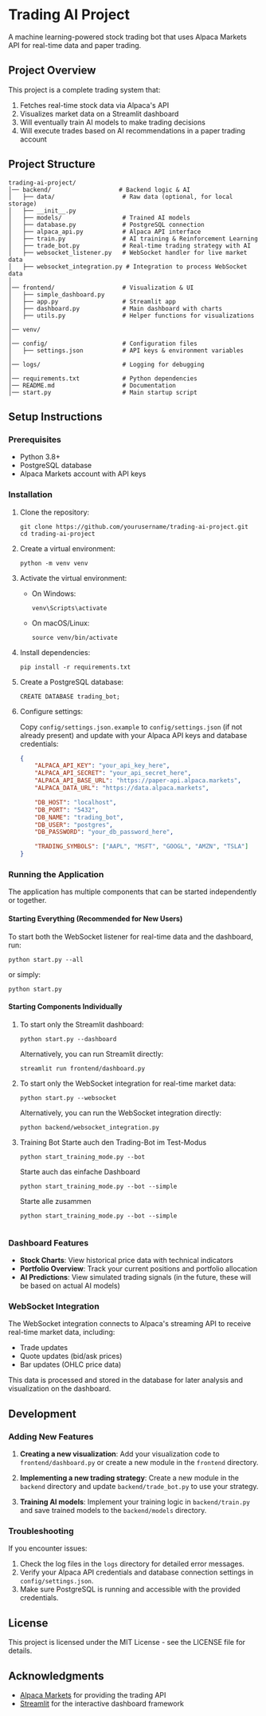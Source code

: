 # Trading AI Project

A machine learning-powered stock trading bot that uses Alpaca Markets API for real-time data and paper trading.

## Project Overview

This project is a complete trading system that:
1. Fetches real-time stock data via Alpaca's API
2. Visualizes market data on a Streamlit dashboard
3. Will eventually train AI models to make trading decisions
4. Will execute trades based on AI recommendations in a paper trading account

## Project Structure

```
trading-ai-project/
│── backend/                   # Backend logic & AI
│   ├── data/                   # Raw data (optional, for local storage)
│   ├── __init__.py  
│   ├── models/                 # Trained AI models
│   ├── database.py             # PostgreSQL connection
│   ├── alpaca_api.py           # Alpaca API interface
│   ├── train.py                # AI training & Reinforcement Learning
│   ├── trade_bot.py            # Real-time trading strategy with AI
│   ├── websocket_listener.py   # WebSocket handler for live market data
│   ├── websocket_integration.py # Integration to process WebSocket data
│
│── frontend/                   # Visualization & UI
│   ├── simple_dashboard.py  
│   ├── app.py                  # Streamlit app
│   ├── dashboard.py            # Main dashboard with charts
│   ├── utils.py                # Helper functions for visualizations
│   
│── venv/  
│
│── config/                     # Configuration files
│   ├── settings.json           # API keys & environment variables
│
│── logs/                       # Logging for debugging
│
│── requirements.txt            # Python dependencies
│── README.md                   # Documentation
│── start.py                    # Main startup script
```

## Setup Instructions

### Prerequisites

- Python 3.8+
- PostgreSQL database
- Alpaca Markets account with API keys

### Installation

1. Clone the repository:
   ```
   git clone https://github.com/yourusername/trading-ai-project.git
   cd trading-ai-project
   ```

2. Create a virtual environment:
   ```
   python -m venv venv
   ```

3. Activate the virtual environment:

   - On Windows:
     ```
     venv\Scripts\activate
     ```

   - On macOS/Linux:
     ```
     source venv/bin/activate
     ```

4. Install dependencies:
   ```
   pip install -r requirements.txt
   ```

5. Create a PostgreSQL database:
   ```
   CREATE DATABASE trading_bot;
   ```

6. Configure settings:

   Copy `config/settings.json.example` to `config/settings.json` (if not already present) and update with your Alpaca API keys and database credentials:

   ```json
   {
       "ALPACA_API_KEY": "your_api_key_here",
       "ALPACA_API_SECRET": "your_api_secret_here",
       "ALPACA_API_BASE_URL": "https://paper-api.alpaca.markets",
       "ALPACA_DATA_URL": "https://data.alpaca.markets",

       "DB_HOST": "localhost",
       "DB_PORT": "5432",
       "DB_NAME": "trading_bot",
       "DB_USER": "postgres",
       "DB_PASSWORD": "your_db_password_here",

       "TRADING_SYMBOLS": ["AAPL", "MSFT", "GOOGL", "AMZN", "TSLA"]
   }
   ```

### Running the Application

The application has multiple components that can be started independently or together.

#### Starting Everything (Recommended for New Users)

To start both the WebSocket listener for real-time data and the dashboard, run:

```
python start.py --all
```

or simply:

```
python start.py
```

#### Starting Components Individually

1. To start only the Streamlit dashboard:
   ```
   python start.py --dashboard
   ```
   
   Alternatively, you can run Streamlit directly:
   ```
   streamlit run frontend/dashboard.py
   ```

2. To start only the WebSocket integration for real-time market data:
   ```
   python start.py --websocket
   ```
   
   Alternatively, you can run the WebSocket integration directly:
   ```
   python backend/websocket_integration.py
   ```
   
3. Training Bot
   Starte auch den Trading-Bot im Test-Modus
   ````
   python start_training_mode.py --bot
   ````
   Starte auch das einfache Dashboard
   ````
   python start_training_mode.py --bot --simple
   
   ````
   Starte alle zusammen
   ````
   python start_training_mode.py --bot --simple
 

### Dashboard Features

- **Stock Charts**: View historical price data with technical indicators
- **Portfolio Overview**: Track your current positions and portfolio allocation
- **AI Predictions**: View simulated trading signals (in the future, these will be based on actual AI models)

### WebSocket Integration

The WebSocket integration connects to Alpaca's streaming API to receive real-time market data, including:

- Trade updates
- Quote updates (bid/ask prices)
- Bar updates (OHLC price data)

This data is processed and stored in the database for later analysis and visualization on the dashboard.

## Development

### Adding New Features

1. **Creating a new visualization**: Add your visualization code to `frontend/dashboard.py` or create a new module in the `frontend` directory.

2. **Implementing a new trading strategy**: Create a new module in the `backend` directory and update `backend/trade_bot.py` to use your strategy.

3. **Training AI models**: Implement your training logic in `backend/train.py` and save trained models to the `backend/models` directory.

### Troubleshooting

If you encounter issues:

1. Check the log files in the `logs` directory for detailed error messages.
2. Verify your Alpaca API credentials and database connection settings in `config/settings.json`.
3. Make sure PostgreSQL is running and accessible with the provided credentials.

## License

This project is licensed under the MIT License - see the LICENSE file for details.

## Acknowledgments

- [Alpaca Markets](https://alpaca.markets/) for providing the trading API
- [Streamlit](https://streamlit.io/) for the interactive dashboard framework